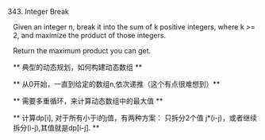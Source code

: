 343. Integer Break

Given an integer n, break it into the sum of k positive integers, where k >= 2, and maximize the product of those integers.

Return the maximum product you can get.

** 典型的动态规划，如何构建动态数组 **

** 从0开始，一直到给定的数组n,依次递推（这个有点很难想到）**

** 需要多重循环，来计算动态数组中的最大值 **

** 计算dp[i], 对于所有小于i的j值，有两种方案： 只拆分2个值 j*(i-j)，或者继续拆分(i-j),其值就是dp[i-j]. **
